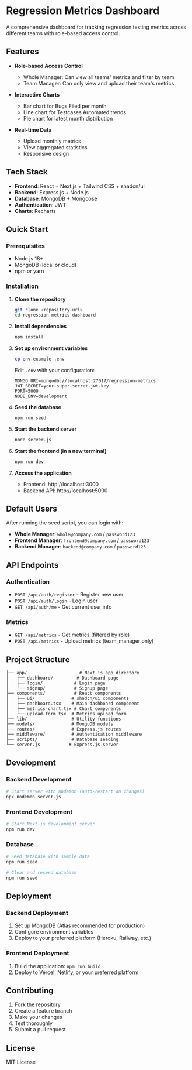 # Regression Metrics Dashboard

A comprehensive dashboard for tracking regression testing metrics across different teams with role-based access control.

## Features

- **Role-based Access Control**
  - Whole Manager: Can view all teams' metrics and filter by team
  - Team Manager: Can only view and upload their team's metrics

- **Interactive Charts**
  - Bar chart for Bugs Filed per month
  - Line chart for Testcases Automated trends
  - Pie chart for latest month distribution

- **Real-time Data**
  - Upload monthly metrics
  - View aggregated statistics
  - Responsive design

## Tech Stack

- **Frontend**: React + Next.js + Tailwind CSS + shadcn/ui
- **Backend**: Express.js + Node.js
- **Database**: MongoDB + Mongoose
- **Authentication**: JWT
- **Charts**: Recharts

## Quick Start

### Prerequisites

- Node.js 18+ 
- MongoDB (local or cloud)
- npm or yarn

### Installation

1. **Clone the repository**
   ```bash
   git clone <repository-url>
   cd regression-metrics-dashboard
   ```

2. **Install dependencies**
   ```bash
   npm install
   ```

3. **Set up environment variables**
   ```bash
   cp env.example .env
   ```
   
   Edit `.env` with your configuration:
   ```env
   MONGO_URI=mongodb://localhost:27017/regression-metrics
   JWT_SECRET=your-super-secret-jwt-key
   PORT=5000
   NODE_ENV=development
   ```

4. **Seed the database**
   ```bash
   npm run seed
   ```

5. **Start the backend server**
   ```bash
   node server.js
   ```

6. **Start the frontend (in a new terminal)**
   ```bash
   npm run dev
   ```

7. **Access the application**
   - Frontend: http://localhost:3000
   - Backend API: http://localhost:5000

## Default Users

After running the seed script, you can login with:

- **Whole Manager**: `whole@company.com` / `password123`
- **Frontend Manager**: `frontend@company.com` / `password123`
- **Backend Manager**: `backend@company.com` / `password123`

## API Endpoints

### Authentication
- `POST /api/auth/register` - Register new user
- `POST /api/auth/login` - Login user
- `GET /api/auth/me` - Get current user info

### Metrics
- `GET /api/metrics` - Get metrics (filtered by role)
- `POST /api/metrics` - Upload metrics (team_manager only)

## Project Structure

```
├── app/                    # Next.js app directory
│   ├── dashboard/         # Dashboard page
│   ├── login/            # Login page
│   └── signup/           # Signup page
├── components/           # React components
│   ├── ui/              # shadcn/ui components
│   ├── dashboard.tsx    # Main dashboard component
│   ├── metrics-chart.tsx # Chart components
│   └── upload-form.tsx  # Metrics upload form
├── lib/                 # Utility functions
├── models/              # MongoDB models
├── routes/              # Express.js routes
├── middleware/          # Authentication middleware
├── scripts/             # Database seeding
└── server.js           # Express.js server
```

## Development

### Backend Development
```bash
# Start server with nodemon (auto-restart on changes)
npx nodemon server.js
```

### Frontend Development
```bash
# Start Next.js development server
npm run dev
```

### Database
```bash
# Seed database with sample data
npm run seed

# Clear and reseed database
npm run seed
```

## Deployment

### Backend Deployment
1. Set up MongoDB (Atlas recommended for production)
2. Configure environment variables
3. Deploy to your preferred platform (Heroku, Railway, etc.)

### Frontend Deployment
1. Build the application: `npm run build`
2. Deploy to Vercel, Netlify, or your preferred platform

## Contributing

1. Fork the repository
2. Create a feature branch
3. Make your changes
4. Test thoroughly
5. Submit a pull request

## License

MIT License
